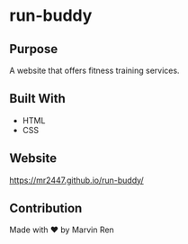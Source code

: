 # run-buddy

## Purpose 
A website that offers fitness training services.

## Built With 
* HTML
* CSS

## Website 
https://mr2447.github.io/run-buddy/

## Contribution
Made with ❤ by Marvin Ren
